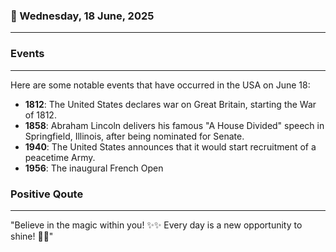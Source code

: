 ### 📅 Wednesday, 18 June, 2025
------
### Events
------
Here are some notable events that have occurred in the USA on June 18:

- **1812**: The United States declares war on Great Britain, starting the War of 1812.
- **1858**: Abraham Lincoln delivers his famous "A House Divided" speech in Springfield, Illinois, after being nominated for Senate.
- **1940**: The United States announces that it would start recruitment of a peacetime Army.
- **1956**: The inaugural French Open
### Positive Qoute
------
"Believe in the magic within you! ✨✨ Every day is a new opportunity to shine! 🌟🌈"
